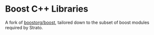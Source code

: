 # Boost C++ Libraries
A fork of [boostorg/boost](https://github.com/boostorg/boost), tailored down to the subset of boost modules required by Strato.
